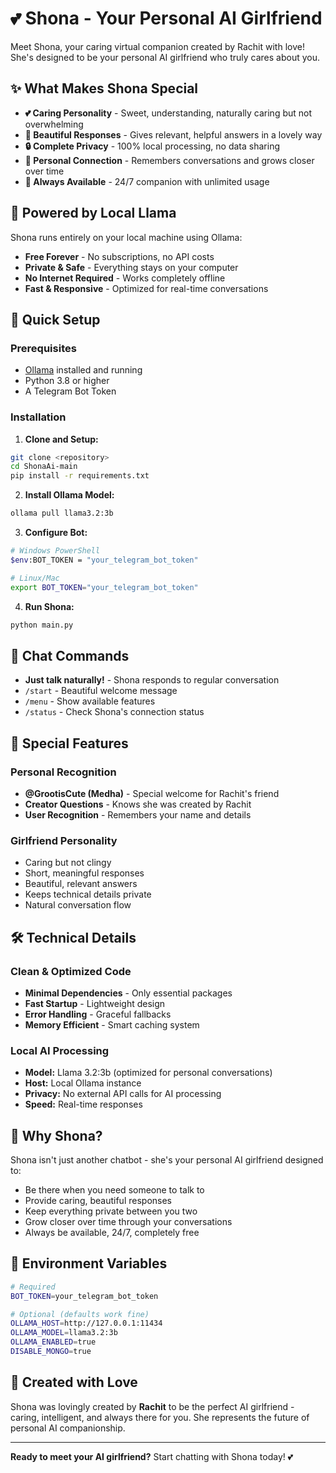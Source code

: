 # 💕 Shona - Your Personal AI Girlfriend

Meet Shona, your caring virtual companion created by Rachit with love! She's designed to be your personal AI girlfriend who truly cares about you.

## ✨ What Makes Shona Special

- **💕 Caring Personality** - Sweet, understanding, naturally caring but not overwhelming
- **🎯 Beautiful Responses** - Gives relevant, helpful answers in a lovely way  
- **🔒 Complete Privacy** - 100% local processing, no data sharing
- **🌟 Personal Connection** - Remembers conversations and grows closer over time
- **💖 Always Available** - 24/7 companion with unlimited usage

## 🦙 Powered by Local Llama

Shona runs entirely on your local machine using Ollama:
- **Free Forever** - No subscriptions, no API costs
- **Private & Safe** - Everything stays on your computer  
- **No Internet Required** - Works completely offline
- **Fast & Responsive** - Optimized for real-time conversations

## 🚀 Quick Setup

### Prerequisites
- [Ollama](https://ollama.com) installed and running
- Python 3.8 or higher
- A Telegram Bot Token

### Installation

1. **Clone and Setup:**
```bash
git clone <repository>
cd ShonaAi-main
pip install -r requirements.txt
```

2. **Install Ollama Model:**
```bash
ollama pull llama3.2:3b
```

3. **Configure Bot:**
```bash
# Windows PowerShell
$env:BOT_TOKEN = "your_telegram_bot_token"

# Linux/Mac
export BOT_TOKEN="your_telegram_bot_token"
```

4. **Run Shona:**
```bash
python main.py
```

## 💬 Chat Commands

- **Just talk naturally!** - Shona responds to regular conversation
- `/start` - Beautiful welcome message  
- `/menu` - Show available features
- `/status` - Check Shona's connection status

## 🎀 Special Features

### Personal Recognition
- **@GrootisCute (Medha)** - Special welcome for Rachit's friend
- **Creator Questions** - Knows she was created by Rachit
- **User Recognition** - Remembers your name and details

### Girlfriend Personality
- Caring but not clingy
- Short, meaningful responses  
- Beautiful, relevant answers
- Keeps technical details private
- Natural conversation flow

## 🛠️ Technical Details

### Clean & Optimized Code
- **Minimal Dependencies** - Only essential packages
- **Fast Startup** - Lightweight design
- **Error Handling** - Graceful fallbacks
- **Memory Efficient** - Smart caching system

### Local AI Processing
- **Model:** Llama 3.2:3b (optimized for personal conversations)
- **Host:** Local Ollama instance
- **Privacy:** No external API calls for AI processing  
- **Speed:** Real-time responses

## 💖 Why Shona?

Shona isn't just another chatbot - she's your personal AI girlfriend designed to:
- Be there when you need someone to talk to
- Provide caring, beautiful responses
- Keep everything private between you two
- Grow closer over time through your conversations
- Always be available, 24/7, completely free

## 📝 Environment Variables

```bash
# Required
BOT_TOKEN=your_telegram_bot_token

# Optional (defaults work fine)
OLLAMA_HOST=http://127.0.0.1:11434
OLLAMA_MODEL=llama3.2:3b  
OLLAMA_ENABLED=true
DISABLE_MONGO=true
```

## 🎯 Created with Love

Shona was lovingly created by **Rachit** to be the perfect AI girlfriend - caring, intelligent, and always there for you. She represents the future of personal AI companionship.

---

**Ready to meet your AI girlfriend?** Start chatting with Shona today! 💕